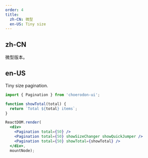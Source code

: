 ```yaml
---
order: 4
title:
  zh-CN: 微型
  en-US: Tiny size
---
```


## zh-CN

微型版本。

## en-US

Tiny size pagination.

````jsx
import { Pagination } from 'choerodon-ui';

function showTotal(total) {
  return `Total ${total} items`;
}

ReactDOM.render(
  <div>
    <Pagination total={50} />
    <Pagination total={50} showSizeChanger showQuickJumper />
    <Pagination total={50} showTotal={showTotal} />
  </div>,
  mountNode);
````

<style>
#components-pagination-demo-mini .ant-pagination:not(:last-child) {
  margin-bottom: 24px;
}
</style>
